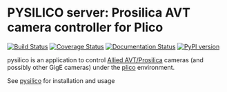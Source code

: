 # PYSILICO server: Prosilica AVT camera controller for Plico

 [![Build Status][travis]][travislink]  [![Coverage Status][coveralls]][coverallslink] [![Documentation Status](https://readthedocs.org/projects/pysilico_server/badge/?version=latest)](https://pysilico_server.readthedocs.io/en/latest/?badge=latest) [![PyPI version][pypiversion]][pypiversionlink]

pysilico is an application to control [Allied AVT/Prosilica][allied] cameras (and possibly other GigE cameras) under the [plico][plico] environment.

See [pysilico][pysilico] for installation and usage

[plico]: https://github.com/ArcetriAdaptiveOptics/plico
[pysilico]: https://github.com/ArcetriAdaptiveOptics/pysilico
[allied]: https://www.alliedvision.com
[travis]: https://travis-ci.com/ArcetriAdaptiveOptics/pysilico_server.svg?branch=master "go to travis"
[travislink]: https://travis-ci.com/ArcetriAdaptiveOptics/pysilico_server
[coveralls]: https://coveralls.io/repos/github/ArcetriAdaptiveOptics/pysilico_server/badge.svg?branch=master "go to coveralls"
[coverallslink]: https://coveralls.io/github/ArcetriAdaptiveOptics/pysilico_server
[pypiversion]: https://badge.fury.io/py/pysilico-server.svg
[pypiversionlink]: https://badge.fury.io/py/pysilico_server
